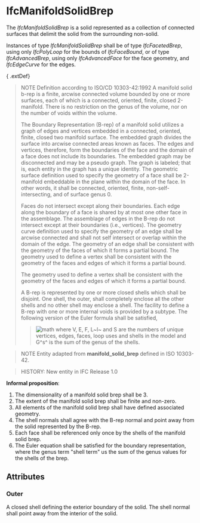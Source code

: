 # IfcManifoldSolidBrep

The _IfcManifoldSolidBrep_ is a solid represented as a collection of connected surfaces that delimit the solid from the surrounding non-solid.<!-- end of definition -->

Instances of type _IfcManifoldSolidBrep_ shall be of type _IfcFacetedBrep_, using only _IfcPolyLoop_ for the bounds of _IfcFaceBound_, or of type _IfcAdvancedBrep_, using only _IfcAdvancedFace_ for the face geometry, and _IfcEdgeCurve_ for the edges.

{ .extDef}
> NOTE Definition according to ISO/CD 10303-42:1992
> A manifold solid b-rep is a finite, arcwise connected volume bounded by one or more surfaces, each of which is a connected, oriented, finite, closed 2-manifold. There is no restriction on the genus of the volume, nor on the number of voids within the volume.
>
> The Boundary Representation (B-rep) of a manifold solid utilizes a graph of edges and vertices embedded in a connected, oriented, finite, closed two manifold surface. The embedded graph divides the surface into arcwise connected areas known as faces. The edges and vertices, therefore, form the boundaries of the face and the domain of a face does not include its boundaries. The embedded graph may be disconnected and may be a pseudo graph. The graph is labeled; that is, each entity in the graph has a unique identity. The geometric surface definition used to specify the geometry of a face shall be 2-manifold embeddable in the plane within the domain of the face. In other words, it shall be connected, oriented, finite, non-self-intersecting, and of surface genus 0.
>
> Faces do not intersect except along their boundaries. Each edge along the boundary of a face is shared by at most one other face in the assemblage. The assemblage of edges in the B-rep do not intersect except at their boundaries (i.e., vertices). The geometry curve definition used to specify the geometry of an edge shall be arcwise connected and shall not self intersect or overlap within the domain of the edge. The geometry of an edge shall be consistent with the geometry of the faces of which it forms a partial bound. The geometry used to define a vertex shall be consistent with the geometry of the faces and edges of which it forms a partial bound.
>
> The geometry used to define a vertex shall be consistent with the geometry of the faces and edges of which it forms a partial bound.
>
> A B-rep is represented by one or more closed shells which shall be disjoint. One shell, the outer, shall completely enclose all the other shells and no other shell may enclose a shell. The facility to define a B-rep with one or more internal voids is provided by a subtype. The following version of the Euler formula shall be satisfied,
>
>> ![math](../../../../figures/ifcmanifoldsolidbrep-math1.gif)
> where V, E, F, L~l~ and S are the numbers of unique vertices, edges, faces, loop uses and shells in the model and G^s^ is the sum of the genus of the shells.
>


> NOTE  Entity adapted from **manifold_solid_brep** defined in ISO 10303-42.

> HISTORY: New entity in IFC Release 1.0



**Informal proposition**:

1. The dimensionality of a manifold solid brep shall be 3.
2. The extent of the manifold solid brep shall be finite and non-zero.
3. All elements of the manifold solid brep shall have defined associated geometry.
4. The shell normals shall agree with the B-rep normal and point away from the solid represented by the B-rep.
5. Each face shall be referenced only once by the shells of the manifold solid brep.
6. The Euler equation shall be satisfied for the boundary representation, where the genus term "shell term" us the sum of the genus values for the shells of the brep.

## Attributes

### Outer
A closed shell defining the exterior boundary of the solid. The shell normal shall point away from the interior of the solid.

